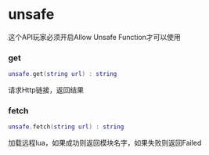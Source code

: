 # unsafe

这个API玩家必须开启Allow Unsafe Function才可以使用

### get
```lua
unsafe.get(string url) : string
```
请求Http链接，返回结果

### fetch
```lua
unsafe.fetch(string url) : string
```
加载远程lua，如果成功则返回模块名字，如果失败则返回Failed